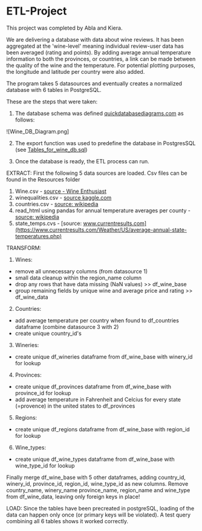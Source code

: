 # ETL-Project

This project was completed by Abla and Kiera.

We are delivering a database with data about wine reviews. 
It has been aggregated at the 'wine-level' meaning individual review-user data has been averaged (rating and points). 
By adding average annual temperature information to both the provinces, or countries, a link can be made between the quality of the wine and the temperature. 
For potential plotting purposes, the longitude and latitude per country were also added.
 
The program takes 5 datasources and eventually creates a normalized database with 6 tables in PostgreSQL.

These are the steps that were taken:

1. The database schema was defined [quickdatabasediagrams.com](https://app.quickdatabasediagrams.com) as follows:

![Wine_DB_Diagram.png]

2. The export function was used to predefine the database in PostgresSQL (see [Tables_for_wine_db.sql](SQL_Files/Tables.sql))

3. Once the database is ready, the ETL process can run. 


EXTRACT: First the following 5 data sources are loaded. Csv files can be found in the Resources folder
1. Wine.csv - [source - Wine Enthusiast](https://www.winemag.com/region/portugal/)
2. winequalities.csv - [source kaggle.com](https://www.kaggle.com/zynicide/wine-reviews)
3. countries.csv - [source: wikipedia](https://en.wikipedia.org/wiki/List_of_countries_by_latitude)
4. read_html using pandas for annual temperature averages per county - [source: wikipedia](https://en.wikipedia.org/wiki/List_of_countries_by_average_yearly_temperature) 
5. state_temps.cvs - [source: www.currentresults.com](https://www.currentresults.com/Weather/US/average-annual-state-temperatures.php)

TRANSFORM:
1. Wines:
* remove all unnecessary columns (from datasource 1)
* small data cleanup within the region_name column
* drop any rows that have data missing (NaN values) >> df_wine_base
* group remaining fields by unique wine and average price and rating >> df_wine_data

2. Countries:
* add average temperature per country when found to df_countries dataframe (combine datasource 3 with 2)
* create unique country_id's

3. Wineries:
* create unique df_wineries dataframe from df_wine_base with winery_id for lookup
4. Provinces:
* create unique df_provinces dataframe from df_wine_base with province_id for lookup
* add average temperature in Fahrenheit and Celcius for every state (=provence) in the united states to df_provinces

5. Regions:
* create unique df_regions dataframe from df_wine_base with region_id for lookup

6. Wine_types:
* create unique df_wine_types dataframe from df_wine_base with wine_type_id for lookup	
		
Finally merge df_wine_base with 5 other dataframes, adding country_id, winery_id, province_id, region_id, wine_type_id as new columns.
Remove country_name, winery_name province_name, region_name and wine_type from df_wine_data, leaving only foreign keys in place!

LOAD: 
Since the tables have been precreated in postgreSQL, 
loading of the data can happen only once (or primary keys will be violated). 
A test query combining all 6 tables shows it worked correctly.
